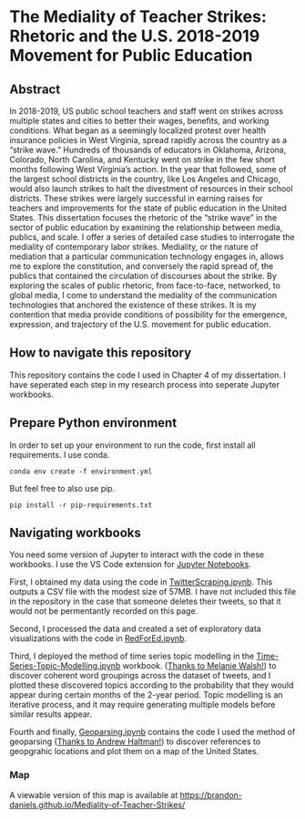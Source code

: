 # The Mediality of Teacher Strikes: Rhetoric and the U.S. 2018-2019 Movement for Public Education
## Abstract
In 2018-2019, US public school teachers and staff went on strikes across multiple states and cities to better their wages, benefits, and working conditions. What began as a seemingly localized protest over health insurance policies in West Virginia, spread rapidly across the country as a “strike wave.” Hundreds of thousands of educators in Oklahoma, Arizona, Colorado, North Carolina, and Kentucky went on strike in the few short months following West Virginia’s action. In the year that followed, some of the largest school districts in the country, like Los Angeles and Chicago, would also launch strikes to halt the divestment of resources in their school districts. These strikes were largely successful in earning raises for teachers and improvements for the state of public education in the United States. This dissertation focuses the rhetoric of the “strike wave” in the sector of public education by examining the relationship between media, publics, and scale. I offer a series of detailed case studies to interrogate the mediality of contemporary labor strikes. Mediality, or the nature of mediation that a particular communication technology engages in, allows me to explore the constitution, and conversely the rapid spread of, the publics that contained the circulation of discourses about the strike. By exploring the scales of public rhetoric, from face-to-face, networked, to global media, I come to understand the mediality of the communication technologies that anchored the existence of these strikes. It is my contention that media provide conditions of possibility for the emergence, expression, and trajectory of the U.S. movement for public education.

## How to navigate this repository
This repository contains the code I used in Chapter 4 of my dissertation. I have seperated each step in my research process into seperate Jupyter workbooks. 

## Prepare Python environment 
In order to set up your environment to run the code, first install all requirements. I use conda. 

`
conda env create -f environment.yml
`

But feel free to also use pip.

`
pip install -r pip-requirements.txt
`
## Navigating workbooks
You need some version of Jupyter to interact with the code in these workbooks. I use the VS Code extension for [Jupyter Notebooks](https://code.visualstudio.com/docs/datascience/jupyter-notebooks).

First, I obtained my data using the code in [TwitterScraping.ipynb](https://github.com/brandon-daniels/Mediality-of-Teacher-Strikes/blob/main/TwitterScraping.ipynb). This outputs a CSV file with the modest size of 57MB. I have not included this file in the repository in the case that someone deletes their tweets, so that it would not be permentantly recorded on this page. 

Second, I processed the data and created a set of exploratory data visualizations with the code in [RedForEd.ipynb](https://github.com/brandon-daniels/Mediality-of-Teacher-Strikes/blob/main/RedforEd.ipynb). 

Third, I deployed the method of time series topic modelling in the [Time-Series-Topic-Modelling.ipynb](https://github.com/brandon-daniels/Mediality-of-Teacher-Strikes/blob/main/Time-Series-Modelling.ipynb) workbook. ([Thanks to Melanie Walsh!](https://melaniewalsh.github.io/Intro-Cultural-Analytics/05-Text-Analysis/11-Topic-Modeling-Time-Series.html)) to discover coherent word groupings across the dataset of tweets, and I plotted these discovered topics according to the probability that they would appear during certain months of the 2-year period. Topic modelling is an iterative process, and it may require generating multiple models before similar results appear. 

Fourth and finally, [Geoparsing.ipynb](https://github.com/brandon-daniels/Mediality-of-Teacher-Strikes/blob/main/Geoparsing.ipynb) contains the code I used the method of geoparsing ([Thanks to Andrew Haltman!](https://github.com/openeventdata/mordecai)) to discover references to geopgrahic locations and plot them on a map of the United States. 

### Map
A viewable version of this map is available at https://brandon-daniels.github.io/Mediality-of-Teacher-Strikes/

